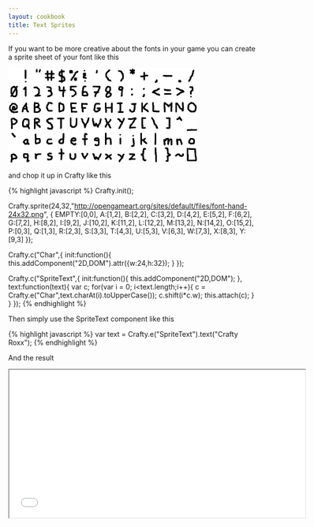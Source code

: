 ```yaml
---
layout: cookbook
title: Text Sprites
---
```


If you want to be more creative about the fonts in your game you can create a sprite sheet of your font like this

 ![examples/textsprite/font-hand-24x32.png](examples/textsprite/font-hand-24x32.png)

and chop it up in Crafty like this 

{% highlight javascript %}
Crafty.init();

Crafty.sprite(24,32,"http://opengameart.org/sites/default/files/font-hand-24x32.png",
              {
                  EMPTY:[0,0],
                  A:[1,2],
                  B:[2,2],
                  C:[3,2],
                  D:[4,2],
                  E:[5,2],
                  F:[6,2],
                  G:[7,2],
                  H:[8,2],
                  I:[9,2],
                  J:[10,2],
                  K:[11,2],
                  L:[12,2],
                  M:[13,2],
                  N:[14,2],
                  O:[15,2],
                  P:[0,3],
                  Q:[1,3],
                  R:[2,3],
                  S:[3,3],
                  T:[4,3],
                  U:[5,3],
                  V:[6,3],
                  W:[7,3],
                  X:[8,3],
                  Y:[9,3]
              });

Crafty.c("Char",{
    init:function(){
        this.addComponent("2D,DOM").attr({w:24,h:32});
    }
});

Crafty.c("SpriteText",{
    init:function(){
        this.addComponent("2D,DOM");
    },
    text:function(text){
        var c;
        for(var i = 0; i<text.length;i++){
            c = Crafty.e("Char",text.charAt(i).toUpperCase());
            c.shift(i*c.w);
            this.attach(c);
        }
    }
});
{% endhighlight %}

Then simply use the SpriteText component like this

{% highlight javascript %}
var text = Crafty.e("SpriteText").text("Crafty Roxx");
{% endhighlight %}

And the result

<iframe width="600" height="300" src="examples/textsprite/textsprite.html">
	This is an iframe. sorry.
</iframe>